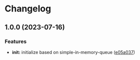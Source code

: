 # Changelog

## 1.0.0 (2023-07-16)


### Features

* **init:** initialize based on simple-in-memory-queue ([e05a037](https://github.com/ehmpathy/simple-localstorage-cache/commit/e05a037e68edda3cf4bc40cd9c21480224ebd9c5))
